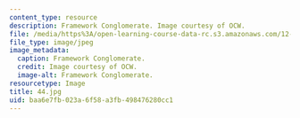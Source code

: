 ```yaml
---
content_type: resource
description: Framework Conglomerate. Image courtesy of OCW.
file: /media/https%3A/open-learning-course-data-rc.s3.amazonaws.com/12-110-sedimentary-geology-fall-2004/baa6e7fb023a6f58a3fb498476280cc1_44.jpg
file_type: image/jpeg
image_metadata:
  caption: Framework Conglomerate.
  credit: Image courtesy of OCW.
  image-alt: Framework Conglomerate.
resourcetype: Image
title: 44.jpg
uid: baa6e7fb-023a-6f58-a3fb-498476280cc1
---
```

